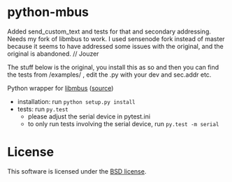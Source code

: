 python-mbus
===========

Added send_custom_text and tests for that and secondary addressing. Needs my fork of libmbus to work. I used sensenode fork instead of master because it seems to have addressed some issues with the original, and the original is abandoned. // Jouzer

The stuff below is the original, you install this as so and then you can find the tests from /examples/ , edit the .py with your dev and sec.addr etc.

Python wrapper for [libmbus](http://www.rscada.se/libmbus) ([source](https://github.com/rscada/libmbus))

* installation: run ```python setup.py install```
* tests: run ```py.test```
    * please adjust the serial device in pytest.ini
    * to only run tests involving the serial device, run ```py.test -m serial```

License
=======

This software is licensed under the [BSD license](http://opensource.org/licenses/BSD-3-Clause). 
